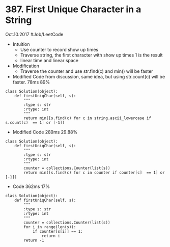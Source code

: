 # 387. First Unique Character in a String
Oct.10.2017
#Job/LeetCode
- Intuition
	- Use counter to record show up times
	- Traverse string, the first character with show up times 1 is the result
	- linear time and linear space
- Modification
	- Traverse the counter and use str.find(c) and min() will be faster
- Modified Code from discussion, same idea, but using str.count(c) will be faster. 78ms 89%
```
class Solution(object):
    def firstUniqChar(self, s):
        """
        :type s: str
        :rtype: int
        """
        return min([s.find(c) for c in string.ascii_lowercase if s.count(c)  == 1] or [-1])
```
- Modified Code 289ms 29.88%
```
class Solution(object):
    def firstUniqChar(self, s):
        """
        :type s: str
        :rtype: int
        """
        counter = collections.Counter(list(s))
        return min([s.find(c) for c in counter if counter[c]  == 1] or [-1])
```
- Code 362ms 17%
```
class Solution(object):
    def firstUniqChar(self, s):
        """
        :type s: str
        :rtype: int
        """
        counter = collections.Counter(list(s))
        for i in range(len(s)):
            if counter[s[i]] == 1:
                return i
        return -1
```